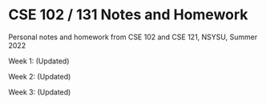# CSE 102 / 131 Notes and Homework

Personal notes and homework from CSE 102 and CSE 121, NSYSU, Summer 2022

Week 1: (Updated)

Week 2: (Updated)

Week 3: (Updated)
